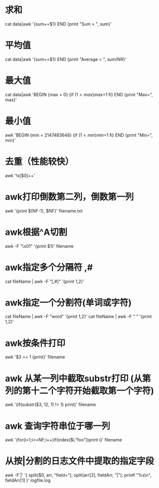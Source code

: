 # 求和
cat data|awk '{sum+=$1} END {print "Sum = ", sum}'

# 平均值
cat data|awk '{sum+=$1} END {print "Average = ", sum/NR}'

# 最大值
cat data|awk 'BEGIN {max = 0} {if ($1>max) max=$1 fi} END {print "Max=", max}'

# 最小值
awk 'BEGIN {min = 2147483648} {if ($1<min) min=$1 fi} END {print "Min=", min}'

# 去重（性能较快）
awk '!x[$0]++' 

# awk打印倒数第二列，倒数第一列
awk '{print $(NF-1), $NF}' filename.txt

# awk根据^A切割
awk -F "\x01" '{print $1}' filename

# awk指定多个分隔符 ,#
cat fileName | awk -F "[,#]" '{print $1,$2}'

# awk指定一个分割符(单词或字符)
cat fileName | awk -F "word" '{print $1,$2}'
cat fileName | awk -F " " '{print $1,$2}'

# awk按条件打印
awk '$3 == 1 {print}' filename

# awk 从某一列中截取substr打印 (从第列的第十二个字符开始截取第一个字符)
 awk '{if(substr($3, 12, 1) != 1) print}' filename
 
# awk 查询字符串位于哪一列
awk '{for(i=1;i<=NF;i++)if(index($i,"foo"))print i}' filename

# 从按|分割的日志文件中提取的指定字段
awk -F'|' '{ split($0, arr, "field="); split(arr[2], fieldArr, "|"); printf "%s\n", fieldArr[1] }' logfile.log
